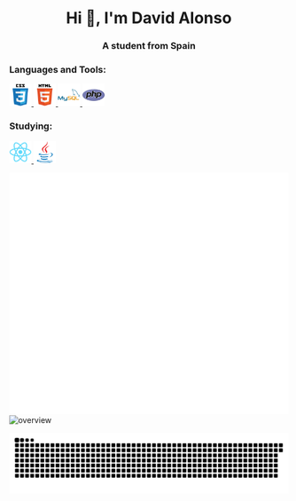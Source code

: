 <h1 align="center">Hi 👋, I'm David Alonso</h1>
<h3 align="center">A student from Spain</h3>
<h3 align="left">Languages and Tools:</h3>
<p align="left"><a href="https://www.w3schools.com/css/" target="_blank"> <img src="https://raw.githubusercontent.com/devicons/devicon/master/icons/css3/css3-original-wordmark.svg" alt="css3" width="40" height="40"/> </a>
<a href="https://www.w3.org/html/" target="_blank"> <img src="https://raw.githubusercontent.com/devicons/devicon/master/icons/html5/html5-original-wordmark.svg" alt="html5" width="40" height="40"/> </a>
<a href="https://nodejs.org" target="_blank">
   <a href="https://www.mysql.com/" target="_blank"> <img src="https://raw.githubusercontent.com/devicons/devicon/master/icons/mysql/mysql-original-wordmark.svg" alt="mysql" width="40" height="40"/> </a>  
   <a href="https://www.php.net" target="_blank"> <img src="https://raw.githubusercontent.com/devicons/devicon/master/icons/php/php-original.svg" alt="php" width="40" height="40"/> </a>
</a>
   </p>
   
   <h3 align="left">Studying:</h3>
   <p align="left"> 
   
   <a href="https://reactnative.dev" target="_blank"> <img src="https://github.com/devicons/devicon/blob/master/icons/react/react-original.svg" alt="nginx" width="40" height="40"/> </a>
   </a><a href="https://docs.oracle.com/en/java/" target="_blank"> <img src="https://github.com/devicons/devicon/blob/master/icons/java/java-original.svg" alt="java" width="40" height="40"/></a> 
   </p>

<p><img align="center" src="https://github.com/Thunderte/github-stats/blob/actions_branch/generated_images/languages.svg" alt="langs1" /><img align="center" src="https://github.com/retrokey/github-stats/blob/actions_branch/generated_images/overview.svg" alt="overview" /></p>
<img align="center" src="https://github.com/Thunderte/github-stats/blob/actions_branch/generated_images/github-snake.svg"/>